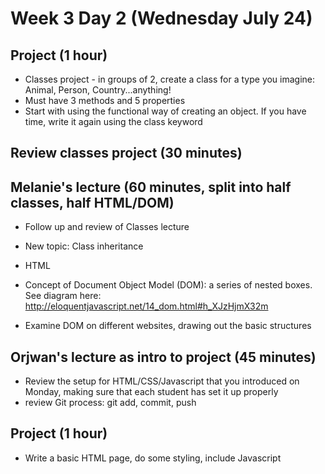 # Week 3 Day 2 (Wednesday July 24)

## Project (1 hour)
- Classes project - in groups of 2, create a class for a type you imagine: Animal, Person, Country...anything!
- Must have 3 methods and 5 properties
- Start with using the functional way of creating an object. If you have time, write it again using the class keyword

## Review classes project (30 minutes)

## Melanie's lecture (60 minutes, split into half classes, half HTML/DOM)
- Follow up and review of Classes lecture 
- New topic: Class inheritance

- HTML
- Concept of Document Object Model (DOM): a series of nested boxes. See diagram here: http://eloquentjavascript.net/14_dom.html#h_XJzHjmX32m
- Examine DOM on different websites, drawing out the basic structures

## Orjwan's lecture as intro to project (45 minutes)
- Review the setup for HTML/CSS/Javascript that you introduced on Monday, making sure that each student has set it up properly
- review Git process: git add, commit, push 

## Project (1 hour)
- Write a basic HTML page, do some styling, include Javascript
